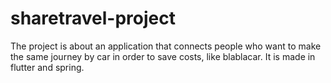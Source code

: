 # sharetravel-project
The project is about an application that connects people who want to make the same journey by car in order to save costs, like blablacar. It is made in flutter and spring.
